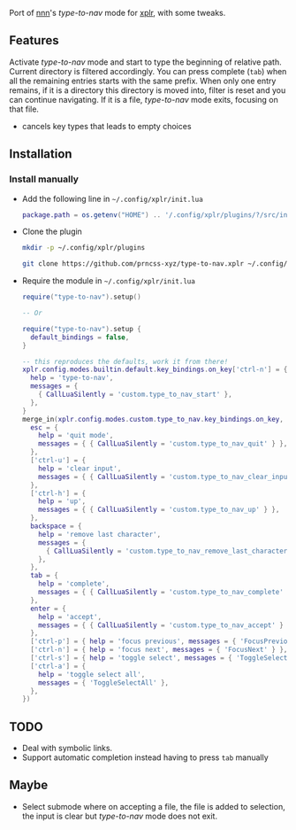 Port of [nnn](https://github.com/jarun/nnn)'s _type-to-nav_ mode for [xplr](https://github.com/sayanarijit/xplr), with some tweaks.

## Features

Activate _type-to-nav_ mode and start to type the beginning of relative path. Current directory is filtered accordingly. You can press complete (`tab`) when all the remaining entries starts with the same prefix. When only one entry remains, if it is a directory this directory is moved into, filter is reset and you can continue navigating. If it is a file, _type-to-nav_ mode exits, focusing on that file.

- cancels key types that leads to empty choices

## Installation

### Install manually

- Add the following line in `~/.config/xplr/init.lua`

  ```lua
  package.path = os.getenv("HOME") .. '/.config/xplr/plugins/?/src/init.lua'
  ```

- Clone the plugin

  ```bash
  mkdir -p ~/.config/xplr/plugins

  git clone https://github.com/prncss-xyz/type-to-nav.xplr ~/.config/xplr/plugins/type-to-nav
  ```

- Require the module in `~/.config/xplr/init.lua`

  ```lua
  require("type-to-nav").setup()

  -- Or

  require("type-to-nav").setup {
    default_bindings = false,
  }

  -- this reproduces the defaults, work it from there!
  xplr.config.modes.builtin.default.key_bindings.on_key['ctrl-n'] = {
    help = 'type-to-nav',
    messages = {
      { CallLuaSilently = 'custom.type_to_nav_start' },
    },
  }
  merge_in(xplr.config.modes.custom.type_to_nav.key_bindings.on_key, {
    esc = {
      help = 'quit mode',
      messages = { { CallLuaSilently = 'custom.type_to_nav_quit' } },
    },
    ['ctrl-u'] = {
      help = 'clear input',
      messages = { { CallLuaSilently = 'custom.type_to_nav_clear_input' } },
    },
    ['ctrl-h'] = {
      help = 'up',
      messages = { { CallLuaSilently = 'custom.type_to_nav_up' } },
    },
    backspace = {
      help = 'remove last character',
      messages = {
        { CallLuaSilently = 'custom.type_to_nav_remove_last_character' },
      },
    },
    tab = {
      help = 'complete',
      messages = { { CallLuaSilently = 'custom.type_to_nav_complete' } },
    },
    enter = {
      help = 'accept',
      messages = { { CallLuaSilently = 'custom.type_to_nav_accept' } },
    },
    ['ctrl-p'] = { help = 'focus previous', messages = { 'FocusPrevious' } },
    ['ctrl-n'] = { help = 'focus next', messages = { 'FocusNext' } },
    ['ctrl-s'] = { help = 'toggle select', messages = { 'ToggleSelection' } },
    ['ctrl-a'] = {
      help = 'toggle select all',
      messages = { 'ToggleSelectAll' },
    },
  })
  ```

## TODO

- Deal with symbolic links.
- Support automatic completion instead having to press `tab` manually

## Maybe

- Select submode where on accepting a file, the file is added to selection, the input is clear but _type-to-nav_ mode does not exit.
